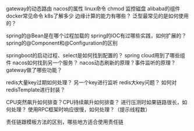 gateway的动态路由
nacos的属性
linux命令  chmod  监控磁盘
alibaba的组件
docker常见命令
k8s了解多少
边缘计算的能力有哪些？
泛型最常见的是如何使用的？



spring的@Bean是在哪个过程加载的
spring的IOC有过哪些实践，如何扩展的？
spring的@Component和@Configuration的区别

springboot的启动过程、select是如何找到配置的？
spring cloud用到了哪些组件
nacos如何找到另一个服务？
nacos动态刷新的原理？事件监听的原理？
gateway做了哪些功能？

redis大量key过期如何处理？ 另一个key进行监听
redis大key问题？
如何对redisTemplate进行封装？

CPU突然飙升如何排查？CPU持续飙升如何排查？
进行压测时如果链路很长，如何处理？
使用RPC框架时响应很慢，如何处理？（提示线程数）

责任链跟模板方法的区别，哪些地方适合使用责任链